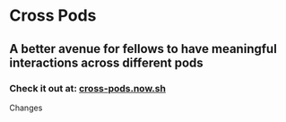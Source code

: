 # Cross Pods
## A better avenue for fellows to have meaningful interactions across different pods

### Check it out at: [cross-pods.now.sh](https://cross-pods.now.sh/)
Changes
